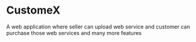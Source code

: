 # CustomeX
A web application where seller can upload web service and customer can purchase those web services and many more features
